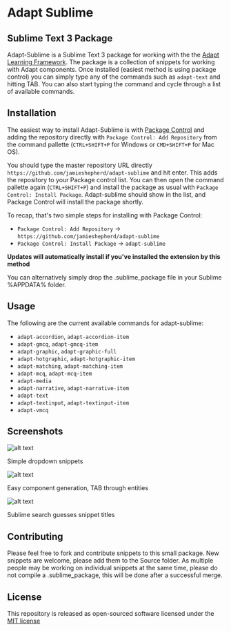 # Adapt Sublime
## Sublime Text 3 Package

Adapt-Sublime is a Sublime Text 3 package for working with the the [Adapt Learning Framework](https://github.com/adaptlearning/adapt_framework). The package is a collection of snippets for working with Adapt components. Once installed (easiest method is using package control) you can simply type any of the commands such as `adapt-text` and hitting TAB. You can also start typing the command and cycle through a list of available commands.

## Installation

The easiest way to install Adapt-Sublime is with [Package Control](https://sublime.wbond.net/) and adding the repository directly with `Package Control: Add Repository` from the command pallette (`CTRL+SHIFT+P` for Windows or `CMD+SHIFT+P` for Mac OS).

You should type the master repository URL directly `https://github.com/jamieshepherd/adapt-sublime` and hit enter. This adds the repository to your Package control list. You can then open the command pallette again (`CTRL+SHIFT+P`) and install the package as usual with `Package Control: Install Package`. Adapt-sublime should show in the list, and Package Control will install the package shortly.

To recap, that's two simple steps for installing with Package Control:
* `Package Control: Add Repository` -> `https://github.com/jamieshepherd/adapt-sublime`
* `Package Control: Install Package` -> `adapt-sublime`

**Updates will automatically install if you've installed the extension by this method**

You can alternatively simply drop the .sublime_package file in your Sublime %APPDATA% folder.

## Usage

The following are the current available commands for adapt-sublime:

- `adapt-accordion`, `adapt-accordion-item`
- `adapt-gmcq`, `adapt-gmcq-item`
- `adapt-graphic`, `adapt-graphic-full`
- `adapt-hotgraphic`, `adapt-hotgraphic-item`
- `adapt-matching`, `adapt-matching-item`
- `adapt-mcq`, `adapt-mcq-item`
- `adapt-media`
- `adapt-narrative`, `adapt-narrative-item`
- `adapt-text`
- `adapt-textinput`, `adapt-textinput-item`
- `adapt-vmcq`

## Screenshots

![alt text](https://github.com/jamieshepherd/adapt-sublime/raw/master/Images/adapt-sublime-1.jpg "Simple dropdown snippets")

Simple dropdown snippets

![alt text](https://github.com/jamieshepherd/adapt-sublime/raw/master/Images/adapt-sublime-2.jpg  "Easy component generation, TAB through entities")

Easy component generation, TAB through entities

![alt text](https://github.com/jamieshepherd/adapt-sublime/raw/master/Images/adapt-sublime-3.jpg  "Sublime search guesses snippet titles")

Sublime search guesses snippet titles

## Contributing

Please feel free to fork and contribute snippets to this small package. New snippets are welcome, please add them to the Source folder. As multiple people may be working on individual snippets at the same time, please do not compile a .sublime_package, this will be done after a successful merge.

## License

This repository is released as open-sourced software licensed under the [MIT license](http://opensource.org/licenses/MIT)
